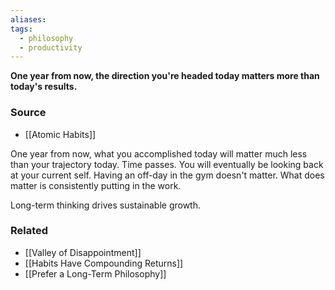 ```yaml
---
aliases: 
tags:
  - philosophy
  - productivity
---
```

**One year from now, the direction you're headed today matters more than today's results.**

### Source
- [[Atomic Habits]]

One year from now, what you accomplished today will matter much less than your trajectory today. Time passes. You will eventually be looking back at your current self. Having an off-day in the gym doesn't matter. What does matter is consistently putting in the work. 

Long-term thinking drives sustainable growth. 

### Related
- [[Valley of Disappointment]]
- [[Habits Have Compounding Returns]]
- [[Prefer a Long-Term Philosophy]]